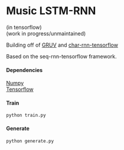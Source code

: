 # Music LSTM-RNN
(in tensorflow)  
(work in progress/unmaintained)

Building off of [GRUV](https://github.com/MattVitelli/GRUV) and [char-rnn-tensorflow](https://github.com/sherjilozair/char-rnn-tensorflow)

Based on the seq-rnn-tensorflow framework.

#### Dependencies

[Numpy](http://www.scipy.org/scipylib/download.html)  
[Tensorflow](https://www.tensorflow.org/versions/r0.7/get_started/os_setup.html)

#### Train

	python train.py
	
#### Generate

	python generate.py

